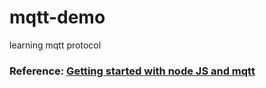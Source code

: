 # mqtt-demo
learning mqtt protocol

### Reference: [Getting started with node JS and mqtt](https://blog.logrocket.com/getting-started-with-node-js-mqtt/)